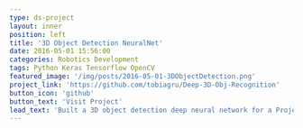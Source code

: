 ```yaml
---
type: ds-project
layout: inner
position: left
title: '3D Object Detection NeuralNet'
date: 2016-05-01 15:56:00
categories: Robotics Development
tags: Python Keras Tensorflow OpenCV  
featured_image: '/img/posts/2016-05-01-3DObjectDetection.png'
project_link: 'https://github.com/tobiagru/Deep-3D-Obj-Recognition'
button_icon: 'github'
button_text: 'Visit Project'
lead_text: 'Built a 3D object detection deep neural network for a Project Tango camera to detect 3D objects in near realtime. The deep neural network was based on a state of the art architecture detecting 3D objects from voxel data. Trained to detect around 600 different objects from available research datasets and validated with a newly created set of 3D assets from the Tango camera.'
---
```

